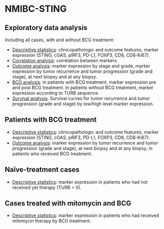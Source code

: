 # NMIBC-STING

## Exploratory data analysis
Including all cases, with and without BCG treatment:

- [Descriptive statistics](https://github.com/alcideschaux/NMIBC-STING/blob/master/EDA-01-DESCRIPTIVE.ipynb): clinicopathologic and outcome features, marker expression (STING, cGAS, pIRF3, PD-L1, FOXP3, CD8, CD8-Ki67).
- [Correlation analysis](https://github.com/alcideschaux/NMIBC-STING/blob/master/EDA-02-CORRELATION.ipynb): correlation between markers.
- [Outcome analysis](https://github.com/alcideschaux/NMIBC-STING/blob/master/EDA-04-OUTCOME.ipynb): marker expression by stage and grade, marker expression by tumor recurrence and tumor progression (grade and stage), at next biopsy and at any biopsy.
- [BCG analysis](https://github.com/alcideschaux/NMIBC-STING/blob/master/EDA-03-BCG.ipynb): in patients with BCG treatment, marker expression pre and post BCG treatment. In patients without BCG treatment, marker expression according to TURB sequence.
- [Survival analysis](https://github.com/alcideschaux/NMIBC-STING/blob/master/EDA-05-SURVIVAL.ipynb): Survival curves for tumor recurrence and tumor progression (grade and stage) by low/high level marker expression.

## Patients with BCG treatment
- [Descriptive statistics](https://github.com/alcideschaux/NMIBC-STING/blob/master/BCG-01-DESCRIPTIVE.ipynb): clinicopathologic and outcome features, marker expression (STING, cGAS, pIRF3, PD-L1, FOXP3, CD8, CD8-Ki67).
- [Outcome analysis](https://github.com/alcideschaux/NMIBC-STING/blob/master/BCG-02-OUTCOME.ipynb): marker expression by tumor recurrence and tumor progression (grade and stage), at next biopsy and at any biopsy, in patients who received BCG treatment.

## Naïve-treatment cases
- [Descriptive statistics](https://github.com/alcideschaux/NMIBC-STING/blob/master/TURB.ipynb): marker expression in patients who had not received yet therapy (TURB = 0).

## Cases treated with mitomycin and BCG
- [Descriptive statistics](https://github.com/alcideschaux/NMIBC-STING/blob/master/MMC.ipynb): marker expression in patients who had received mitomycin therapy by BCG treatment.
